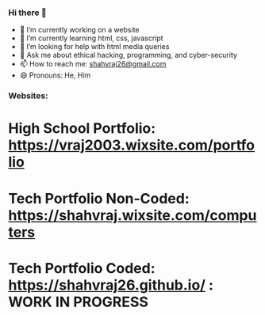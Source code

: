 ### Hi there 👋

- 🔭 I’m currently working on a website
- 🌱 I’m currently learning html, css, javascript
- 🤔 I’m looking for help with html media queries
- 💬 Ask me about ethical hacking, programming, and cyber-security
- 📫 How to reach me: shahvraj26@gmail.com
- 😄 Pronouns: He, Him

### Websites:

# High School Portfolio: https://vraj2003.wixsite.com/portfolio
# Tech Portfolio Non-Coded: https://shahvraj.wixsite.com/computers
# Tech Portfolio Coded: https://shahvraj26.github.io/   : WORK IN PROGRESS
